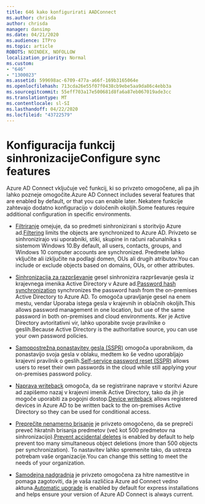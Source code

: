 ```yaml
---
title: 646 kako konfigurirati AADConnect
ms.author: chrisda
author: chrisda
manager: dansimp
ms.date: 04/21/2020
ms.audience: ITPro
ms.topic: article
ROBOTS: NOINDEX, NOFOLLOW
localization_priority: Normal
ms.custom:
- "646"
- "1300023"
ms.assetid: 599698ac-6709-477a-a66f-169b3165064e
ms.openlocfilehash: 713cda26e55f07f0438cb9ebe5aa9da86c4ebb3a
ms.sourcegitcommit: 55eff703a17e500681d8fa6a87eb067019ade3cc
ms.translationtype: MT
ms.contentlocale: sl-SI
ms.lasthandoff: 04/22/2020
ms.locfileid: "43722579"
---
```

# <a name="configure-sync-features"></a><span data-ttu-id="363e3-102">Konfiguracija funkcij sinhronizacije</span><span class="sxs-lookup"><span data-stu-id="363e3-102">Configure sync features</span></span>

<span data-ttu-id="363e3-103">Azure AD Connect vključuje več funkcij, ki so privzeto omogočene, ali pa jih lahko pozneje omogočite.</span><span class="sxs-lookup"><span data-stu-id="363e3-103">Azure AD Connect includes several features that are enabled by default, or that you can enable later.</span></span> <span data-ttu-id="363e3-104">Nekatere funkcije zahtevajo dodatno konfiguracijo v določenih okoljih.</span><span class="sxs-lookup"><span data-stu-id="363e3-104">Some features require additional configuration in specific environments.</span></span>

- <span data-ttu-id="363e3-105">[Filtriranje](https://docs.microsoft.com/azure/active-directory/connect/active-directory-aadconnectsync-configure-filtering) omejuje, da so predmeti sinhronizirani s storitvijo Azure ad.</span><span class="sxs-lookup"><span data-stu-id="363e3-105">[Filtering](https://docs.microsoft.com/azure/active-directory/connect/active-directory-aadconnectsync-configure-filtering) limits the objects are synchronized to Azure AD.</span></span> <span data-ttu-id="363e3-106">Privzeto se sinhronizirajo vsi uporabniki, stiki, skupine in računi računalnika s sistemom Windows 10.</span><span class="sxs-lookup"><span data-stu-id="363e3-106">By default, all users, contacts, groups, and Windows 10 computer accounts are synchronized.</span></span> <span data-ttu-id="363e3-107">Predmete lahko vključite ali izključite na podlagi domen, OUs ali drugih atributov.</span><span class="sxs-lookup"><span data-stu-id="363e3-107">You can include or exclude objects based on domains, OUs, or other attributes.</span></span>

- <span data-ttu-id="363e3-108">[Sinhronizacija za razprševanje](https://docs.microsoft.com/azure/active-directory/connect/active-directory-aadconnectsync-implement-password-hash-synchronization) gesel sinhronizira razprševanje gesla iz krajevnega imenika Active Directory v Azure ad.</span><span class="sxs-lookup"><span data-stu-id="363e3-108">[Password hash synchronization](https://docs.microsoft.com/azure/active-directory/connect/active-directory-aadconnectsync-implement-password-hash-synchronization) synchronizes the password hash from the on-premises Active Directory to Azure AD.</span></span> <span data-ttu-id="363e3-109">To omogoča upravljanje gesel na enem mestu, vendar Uporaba istega gesla v krajevnih in oblačnih okoljih.</span><span class="sxs-lookup"><span data-stu-id="363e3-109">This allows password management in one location, but use of the same password in both on-premises and cloud environments.</span></span> <span data-ttu-id="363e3-110">Ker je Active Directory avtoritativni vir, lahko uporabite svoje pravilnike o geslih.</span><span class="sxs-lookup"><span data-stu-id="363e3-110">Because Active Directory is the authoritative source, you can use your own password policies.</span></span>

- <span data-ttu-id="363e3-111">[Samopostrežna ponastavitev gesla (SSPR)](https://docs.microsoft.com/azure/active-directory/authentication/quickstart-sspr) omogoča uporabnikom, da ponastavijo svoja gesla v oblaku, medtem ko še vedno uporabljajo krajevni pravilnik o geslih.</span><span class="sxs-lookup"><span data-stu-id="363e3-111">[Self-service password reset (SSPR)](https://docs.microsoft.com/azure/active-directory/authentication/quickstart-sspr) allows users to reset their own passwords in the cloud while still applying your on-premises password policy.</span></span>

- <span data-ttu-id="363e3-112">[Naprava writeback](https://docs.microsoft.com/azure/active-directory/connect/active-directory-aadconnect-feature-device-writeback) omogoča, da se registrirane naprave v storitvi Azure ad zapišemo nazaj v krajevni imenik Active Directory, tako da jih je mogoče uporabiti za pogojni dostop.</span><span class="sxs-lookup"><span data-stu-id="363e3-112">[Device writeback](https://docs.microsoft.com/azure/active-directory/connect/active-directory-aadconnect-feature-device-writeback) allows registered devices in Azure AD to be written back to the on-premises Active Directory so they can be used for conditional access.</span></span>

- <span data-ttu-id="363e3-113">[Preprečite nenamerno brisanje](https://docs.microsoft.com/azure/active-directory/connect/active-directory-aadconnectsync-feature-prevent-accidental-deletes) je privzeto omogočeno, da se prepreči preveč hkratnih brisanja predmetov (več kot 500 predmetov na sinhronizacijo).</span><span class="sxs-lookup"><span data-stu-id="363e3-113">[Prevent accidental deletes](https://docs.microsoft.com/azure/active-directory/connect/active-directory-aadconnectsync-feature-prevent-accidental-deletes) is enabled by default to help prevent too many simultaneous object deletions (more than 500 objects per synchronization).</span></span> <span data-ttu-id="363e3-114">To nastavitev lahko spremenite tako, da ustreza potrebam vaše organizacije.</span><span class="sxs-lookup"><span data-stu-id="363e3-114">You can change this setting to meet the needs of your organization.</span></span>

- <span data-ttu-id="363e3-115">[Samodejna nadgradnja](https://docs.microsoft.com/azure/active-directory/connect/active-directory-aadconnect-feature-automatic-upgrade) je privzeto omogočena za hitre namestitve in pomaga zagotoviti, da je vaša različica Azure ad Connect vedno aktuna.</span><span class="sxs-lookup"><span data-stu-id="363e3-115">[Automatic upgrade](https://docs.microsoft.com/azure/active-directory/connect/active-directory-aadconnect-feature-automatic-upgrade) is enabled by default for express installations and helps ensure your version of Azure AD Connect is always current.</span></span>
